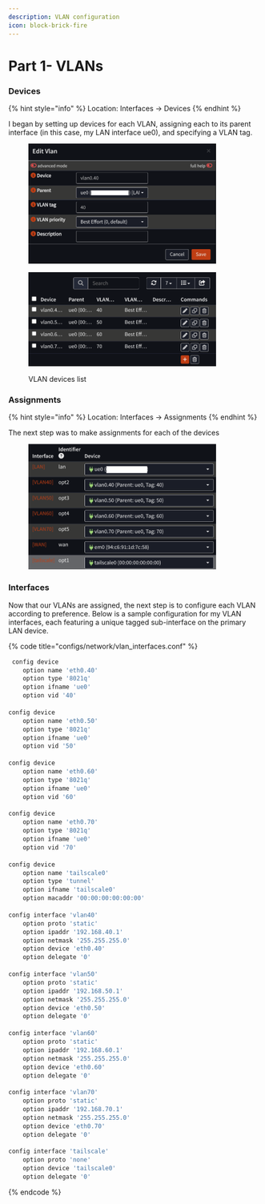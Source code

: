 ```yaml
---
description: VLAN configuration
icon: block-brick-fire
---
```


# Part 1- VLANs

### Devices

{% hint style="info" %}
Location: Interfaces → Devices&#x20;
{% endhint %}

I began by setting up devices for each VLAN, assigning each to its parent interface (in this case, my LAN interface ue0), and specifying a VLAN tag.

<figure><img src="../../../.gitbook/assets/Screenshot from 2025-06-21 12-24-06 (1).png" alt="" width="375"><figcaption></figcaption></figure>

<figure><img src="../../../.gitbook/assets/image (13).png" alt="" width="375"><figcaption><p>VLAN devices list</p></figcaption></figure>

### Assignments

{% hint style="info" %}
Location: Interfaces → Assignments&#x20;
{% endhint %}

The next step was to make assignments for each of the devices&#x20;

<figure><img src="../../../.gitbook/assets/Screenshot from 2025-06-21 12-32-43 (3).png" alt="" width="375"><figcaption></figcaption></figure>



### Interfaces

Now that our VLANs are assigned, the next step is to configure each VLAN according to preference. Below is a sample configuration for my VLAN interfaces, each featuring a unique tagged sub-interface on the primary LAN device.&#x20;

{% code title="configs/network/vlan_interfaces.conf" %}
```sh
 config device
    option name 'eth0.40'
    option type '8021q'
    option ifname 'ue0'
    option vid '40'

config device
    option name 'eth0.50'
    option type '8021q'
    option ifname 'ue0'
    option vid '50'

config device
    option name 'eth0.60'
    option type '8021q'
    option ifname 'ue0'
    option vid '60'

config device
    option name 'eth0.70'
    option type '8021q'
    option ifname 'ue0'
    option vid '70'

config device
    option name 'tailscale0'
    option type 'tunnel'
    option ifname 'tailscale0'
    option macaddr '00:00:00:00:00:00'

config interface 'vlan40'
    option proto 'static'
    option ipaddr '192.168.40.1'
    option netmask '255.255.255.0'
    option device 'eth0.40'
    option delegate '0'

config interface 'vlan50'
    option proto 'static'
    option ipaddr '192.168.50.1'
    option netmask '255.255.255.0'
    option device 'eth0.50'
    option delegate '0'

config interface 'vlan60'
    option proto 'static'
    option ipaddr '192.168.60.1'
    option netmask '255.255.255.0'
    option device 'eth0.60'
    option delegate '0'

config interface 'vlan70'
    option proto 'static'
    option ipaddr '192.168.70.1'
    option netmask '255.255.255.0'
    option device 'eth0.70'
    option delegate '0'

config interface 'tailscale'
    option proto 'none'
    option device 'tailscale0'
    option delegate '0'

```
{% endcode %}





